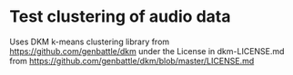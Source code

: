 # Test clustering of audio data

Uses DKM k-means clustering library from https://github.com/genbattle/dkm under the
License in dkm-LICENSE.md from https://github.com/genbattle/dkm/blob/master/LICENSE.md

